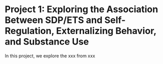 # Project 1: Exploring the Association Between SDP/ETS and Self-Regulation, Externalizing Behavior, and Substance Use

In this project, we explore the xxx from xxx